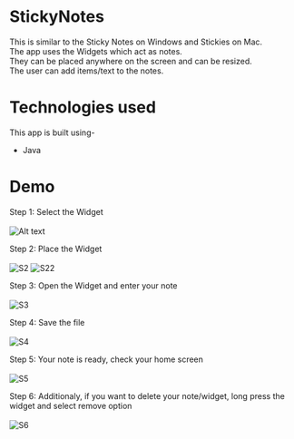 # StickyNotes
This is similar to the Sticky Notes on Windows and Stickies on Mac.<br>
The app uses the Widgets which act as notes. <br>
They can be placed anywhere on the screen and can be resized.<br>
The user can add items/text to the notes.

# Technologies used
This app is built using-
- Java

# Demo
Step 1: Select the Widget<br><br>
![Alt text](S1.png)

Step 2: Place the Widget<br><br>
![S2](./demo_pics/S2.png)
![S22](./demo_pics/S22.png)

Step 3: Open the Widget and enter your note<br><br>
![S3](./demo_pics/S3.png)

Step 4: Save the file<br><br>
![S4](./demo_pics/S4.png)

Step 5: Your note is ready, check your home screen<br><br>
![S5](./demo_pics/S5.png)

Step 6: Additionaly, if you want to delete your note/widget, long press the widget and select remove option<br><br>
![S6](./demo_pics/S6.png) 